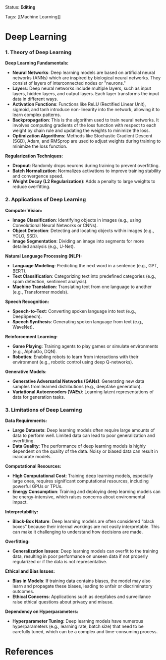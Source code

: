 Status: **Editing**

Tags: [[Machine Learning]]

# Deep Learning

### 1. Theory of Deep Learning

**Deep Learning Fundamentals:**

- **Neural Networks**: Deep learning models are based on artificial neural networks (ANNs) which are inspired by biological neural networks. They consist of layers of interconnected nodes or "neurons."
- **Layers**: Deep neural networks include multiple layers, such as input layers, hidden layers, and output layers. Each layer transforms the input data in different ways.
- **Activation Functions**: Functions like ReLU (Rectified Linear Unit), sigmoid, and tanh introduce non-linearity into the network, allowing it to learn complex patterns.
- **Backpropagation**: This is the algorithm used to train neural networks. It involves computing gradients of the loss function with respect to each weight by chain rule and updating the weights to minimize the loss.
- **Optimization Algorithms**: Methods like Stochastic Gradient Descent (SGD), Adam, and RMSprop are used to adjust weights during training to minimize the loss function.

**Regularization Techniques:**

- **Dropout**: Randomly drops neurons during training to prevent overfitting.
- **Batch Normalization**: Normalizes activations to improve training stability and convergence speed.
- **Weight Decay (L2 Regularization)**: Adds a penalty to large weights to reduce overfitting.

### 2. Applications of Deep Learning

**Computer Vision:**

- **Image Classification**: Identifying objects in images (e.g., using Convolutional Neural Networks or CNNs).
- **Object Detection**: Detecting and locating objects within images (e.g., YOLO, SSD).
- **Image Segmentation**: Dividing an image into segments for more detailed analysis (e.g., U-Net).

**Natural Language Processing (NLP):**

- **Language Modeling**: Predicting the next word in a sentence (e.g., GPT, BERT).
- **Text Classification**: Categorizing text into predefined categories (e.g., spam detection, sentiment analysis).
- **Machine Translation**: Translating text from one language to another (e.g., Transformer models).

**Speech Recognition:**

- **Speech-to-Text**: Converting spoken language into text (e.g., DeepSpeech).
- **Speech Synthesis**: Generating spoken language from text (e.g., WaveNet).

**Reinforcement Learning:**

- **Game Playing**: Training agents to play games or simulate environments (e.g., AlphaGo, DQN).
- **Robotics**: Enabling robots to learn from interactions with their environment (e.g., robotic control using deep Q-networks).

**Generative Models:**

- **Generative Adversarial Networks (GANs)**: Generating new data samples from learned distributions (e.g., deepfake generation).
- **Variational Autoencoders (VAEs)**: Learning latent representations of data for generation tasks.

### 3. Limitations of Deep Learning

**Data Requirements:**

- **Large Datasets**: Deep learning models often require large amounts of data to perform well. Limited data can lead to poor generalization and overfitting.
- **Data Quality**: The performance of deep learning models is highly dependent on the quality of the data. Noisy or biased data can result in inaccurate models.

**Computational Resources:**

- **High Computational Cost**: Training deep learning models, especially large ones, requires significant computational resources, including powerful GPUs or TPUs.
- **Energy Consumption**: Training and deploying deep learning models can be energy-intensive, which raises concerns about environmental impact.

**Interpretability:**

- **Black-Box Nature**: Deep learning models are often considered "black boxes" because their internal workings are not easily interpretable. This can make it challenging to understand how decisions are made.

**Overfitting:**

- **Generalization Issues**: Deep learning models can overfit to the training data, resulting in poor performance on unseen data if not properly regularized or if the data is not representative.

**Ethical and Bias Issues:**

- **Bias in Models**: If training data contains biases, the model may also learn and propagate these biases, leading to unfair or discriminatory outcomes.
- **Ethical Concerns**: Applications such as deepfakes and surveillance raise ethical questions about privacy and misuse.

**Dependency on Hyperparameters:**

- **Hyperparameter Tuning**: Deep learning models have numerous hyperparameters (e.g., learning rate, batch size) that need to be carefully tuned, which can be a complex and time-consuming process.



# References